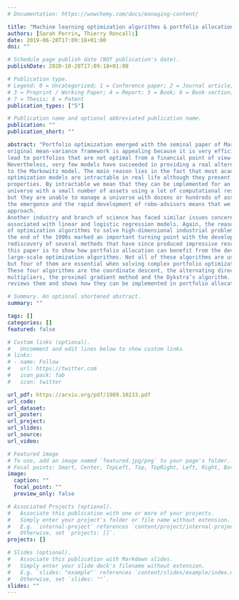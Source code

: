 ```yaml
---
# Documentation: https://wowchemy.com/docs/managing-content/

title: "Machine learning optimization algorithms & portfolio allocation"
authors: [Sarah Perrin, Thierry Roncalli]
date: 2019-06-28T17:09:18+01:00
doi: ""

# Schedule page publish date (NOT publication's date).
publishDate: 2020-10-28T17:09:18+01:00

# Publication type.
# Legend: 0 = Uncategorized; 1 = Conference paper; 2 = Journal article;
# 3 = Preprint / Working Paper; 4 = Report; 5 = Book; 6 = Book section;
# 7 = Thesis; 8 = Patent
publication_types: ["5"]

# Publication name and optional abbreviated publication name.
publication: ""
publication_short: ""

abstract: "Portfolio optimization emerged with the seminal paper of Markowitz (1952). The
original mean-variance framework is appealing because it is very efficient from a computational point of view. However, it also has one well-established failing since it can
lead to portfolios that are not optimal from a financial point of view (Michaud, 1989).
Nevertheless, very few models have succeeded in providing a real alternative solution
to the Markowitz model. The main reason lies in the fact that most academic portfolio
optimization models are intractable in real life although they present solid theoretical
properties. By intractable we mean that they can be implemented for an investment
universe with a small number of assets using a lot of computational resources and skills,
but they are unable to manage a universe with dozens or hundreds of assets. However,
the emergence and the rapid development of robo-advisors means that we need to rethink portfolio optimization and go beyond the traditional mean-variance optimization
approach.
Another industry and branch of science has faced similar issues concerning largescale optimization problems. Machine learning and applied statistics have long been
associated with linear and logistic regression models. Again, the reason was the inability
of optimization algorithms to solve high-dimensional industrial problems. Nevertheless,
the end of the 1990s marked an important turning point with the development and the
rediscovery of several methods that have since produced impressive results. The goal of
this paper is to show how portfolio allocation can benefit from the development of these
large-scale optimization algorithms. Not all of these algorithms are useful in our case,
but four of them are essential when solving complex portfolio optimization problems.
These four algorithms are the coordinate descent, the alternating direction method of
multipliers, the proximal gradient method and the Dykstra’s algorithm. This paper
reviews them and shows how they can be implemented in portfolio allocation."

# Summary. An optional shortened abstract.
summary: ""

tags: []
categories: []
featured: false

# Custom links (optional).
#   Uncomment and edit lines below to show custom links.
# links:
# - name: Follow
#   url: https://twitter.com
#   icon_pack: fab
#   icon: twitter

url_pdf: https://arxiv.org/pdf/1909.10233.pdf
url_code:
url_dataset:
url_poster:
url_project:
url_slides:
url_source:
url_video:

# Featured image
# To use, add an image named `featured.jpg/png` to your page's folder. 
# Focal points: Smart, Center, TopLeft, Top, TopRight, Left, Right, BottomLeft, Bottom, BottomRight.
image:
  caption: ""
  focal_point: ""
  preview_only: false

# Associated Projects (optional).
#   Associate this publication with one or more of your projects.
#   Simply enter your project's folder or file name without extension.
#   E.g. `internal-project` references `content/project/internal-project/index.md`.
#   Otherwise, set `projects: []`.
projects: []

# Slides (optional).
#   Associate this publication with Markdown slides.
#   Simply enter your slide deck's filename without extension.
#   E.g. `slides: "example"` references `content/slides/example/index.md`.
#   Otherwise, set `slides: ""`.
slides: ""
---
```

